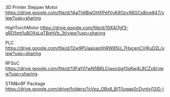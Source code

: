 
3D Printer Stepper Motor
https://drive.google.com/file/d/1AaTh6BwOHXPefVyA9OzyX6GCs8ice847/view?usp=sharing

HighTorchMotor
https://drive.google.com/file/d/10X4j7gf3-gRD5mt1uBOXsLqTBqhVb_3t/view?usp=sharing

PLC
https://drive.google.com/file/d/12w9PUaaoaohhRW85U_7HxcenCViKuD2L/view?usp=sharing

RFSoC
https://drive.google.com/file/d/13FaYil7wN5B6LCjwocbgf3sKw4L8CZx6/view?usp=sharing

STM&nRF Package
https://drive.google.com/drive/folders/1xVpz_OBx6_8IT0ugas0cDynIvj12jD-l
